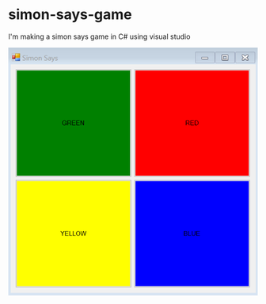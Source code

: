 # simon-says-game
I'm making a simon says game in C# using visual studio

![simon-says-form](https://github.com/EnEmerson/simon-says-game/blob/master/resources/simon-says-form.png)
